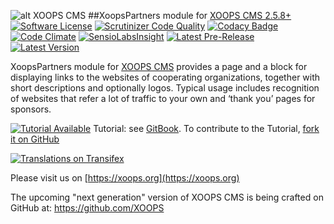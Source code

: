 ![alt XOOPS CMS](https://xoops.org/images/logoXoops4GithubRepository.png)
##XoopsPartners module for  [XOOPS CMS 2.5.8+](https://xoops.org)
[![Software License](https://img.shields.io/badge/license-GPL-brightgreen.svg?style=flat)](LICENSE)
[![Scrutinizer Code Quality](https://img.shields.io/scrutinizer/g/XoopsModules25x/xoopspartners.svg?style=flat)](https://scrutinizer-ci.com/g/XoopsModules25x/xoopspartners/?branch=master)
[![Codacy Badge](https://api.codacy.com/project/badge/grade/923baea16e434afcbe15ef6964a06eb4)](https://www.codacy.com/app/mambax7/xoopspartners_2)
[![Code Climate](https://img.shields.io/codeclimate/github/XoopsModules25x/xoopspartners.svg?style=flat)](https://codeclimate.com/github/XoopsModules25x/xoopspartners)
[![SensioLabsInsight](https://insight.sensiolabs.com/projects/c4491118-313a-4306-a41d-9ced1dbfca72/mini.png)](https://insight.sensiolabs.com/projects/c4491118-313a-4306-a41d-9ced1dbfca72)
[![Latest Pre-Release](https://img.shields.io/github/tag/XoopsModules25x/xoopspartners.svg?style=flat)](https://github.com/XoopsModules25x/xoopspartners/tags/)
[![Latest Version](https://img.shields.io/github/release/XoopsModules25x/xoopspartners.svg?style=flat)](https://github.com/XoopsModules25x/xoopspartners/releases/)

XoopsPartners module for [XOOPS CMS](https://xoops.org) provides a page and a block for displaying links to the websites of cooperating organizations, together with short descriptions and optionally logos. 
Typical usage includes recognition of websites that refer a lot of traffic to your own and ‘thank you’ pages for sponsors.

[![Tutorial Available](https://xoops.org/images/tutorial-available-blue.svg)](https://www.gitbook.com/book/xoops/xoopspartners-tutorial/) Tutorial: see [GitBook](https://www.gitbook.com/book/xoops/xoopspartners-tutorial/).
To contribute to the Tutorial, [fork it on GitHub](https://github.com/XoopsDocs/xoopspartners-tutorial)

[![Translations on Transifex](https://xoops.org/images/translations-transifex-blue.svg)](https://www.transifex.com/xoops)

Please visit us on  [https://xoops.org](https://xoops.org)

The upcoming "next generation" version of XOOPS CMS is being crafted on GitHub at: https://github.com/XOOPS
 

